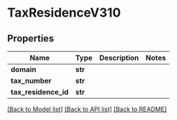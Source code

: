 # TaxResidenceV310

## Properties
Name | Type | Description | Notes
------------ | ------------- | ------------- | -------------
**domain** | **str** |  | 
**tax_number** | **str** |  | 
**tax_residence_id** | **str** |  | 

[[Back to Model list]](../README.md#documentation-for-models) [[Back to API list]](../README.md#documentation-for-api-endpoints) [[Back to README]](../README.md)



